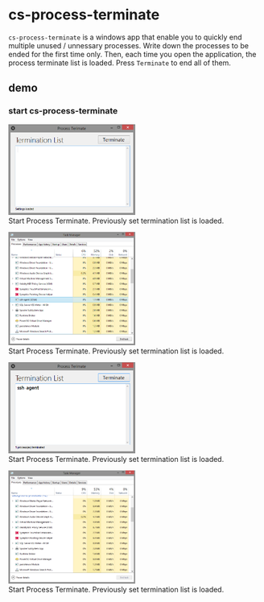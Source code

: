 # cs-process-terminate

`cs-process-terminate` is a windows app that enable you to quickly end multiple
unused / unnessary processes. Write down the processes to be ended for the first
time only. Then, each time you open the application, the process terminate list
is loaded. Press `Terminate` to end all of them. 


## demo

### start cs-process-terminate

<img src="/assets/img/0.png" width="50%"><br/>
Start Process Terminate. Previously set termination list is loaded.


<img src="/assets/img/1.png" width="50%"><br/>
Start Process Terminate. Previously set termination list is loaded.


<img src="/assets/img/2.png" width="50%"><br/>
Start Process Terminate. Previously set termination list is loaded.


<img src="/assets/img/3.png" width="50%"><br/>
Start Process Terminate. Previously set termination list is loaded.
